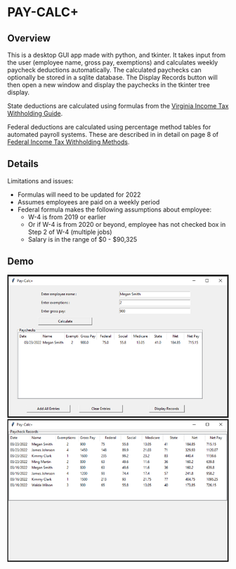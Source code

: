 # PAY-CALC+

## Overview

This is a desktop GUI app made with python, and tkinter. It takes input from the user (employee name, gross pay, exemptions)
and calculates weekly paycheck deductions automatically. The calculated paychecks can optionally be stored in a sqlite database.
The Display Records button will then open a new window and display the paychecks in the tkinter tree display.

State deductions are calculated using formulas from the [Virginia Income Tax Withholding Guide](https://www.tax.virginia.gov/sites/default/files/inline-files/Employer%20Withholding%20Instructions.pdf).

Federal deductions are calculated using percentage method tables for automated payroll systems. These are described in
in detail on page 8 of [Federal Income Tax Withholding Methods](https://www.irs.gov/pub/irs-pdf/p15t.pdf).

## Details

Limitations and issues:
- Formulas will need to be updated for 2022
- Assumes employees are paid on a weekly period
- Federal formula makes the following assumptions about employee:
  - W-4 is from 2019 or earlier
  - Or if W-4 is from 2020 or beyond, employee has not checked box in Step 2 of W-4 (multiple jobs)
  - Salary is in the range of $0 - $90,325

## Demo
![main-screen-pic](/images/calc.PNG)
![records-screen-pic](/images/records.PNG)
